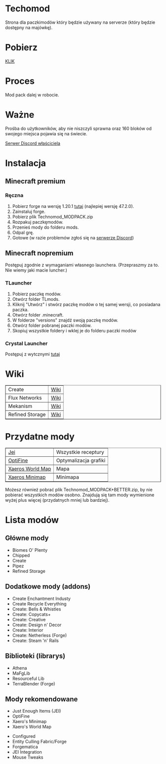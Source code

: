 # Techomod
Strona dla paczkimodów który będzie używany na serverze (który będzie dostępny na majówkę).

# Pobierz
<a href="https://github.com/RafaelloB/Technomod/releases">KLIK</a>

# Proces
Mod pack dalej w robocie.

# Ważne
Prośba do użytkowników, aby nie niszczyli sprawna oraz 160 bloków od swojego miejsca pojawia się na świecie.
<p><a href="https://discord.com/invite/UWQKWjt6Ve">Serwer Discord właściciela</a></p>

# Instalacja
## Minecraft premium
<h3>Ręczna</h3>
<ol>
    <li>Pobierz forge na wersję 1.20.1 <a href="https://files.minecraftforge.net/net/minecraftforge/forge/index_1.20.1.html">tutaj</a> (najlepiej wersję 47.2.0).</li>
    <li>Zainstaluj forge.</li>
    <li>Pobierz plik Technomod_MODPACK.zip</li>
    <li>Rozpakuj paczkęmodów.</li>
    <li>Przenieś mody do folderu mods.</li>
    <li>Odpal grę.</li>
    <li>Gotowe (w razie problemów zgłoś się na <a href="https://discord.com/invite/UWQKWjt6Ve">serwerze Discord</a>)</li>
</ol>

<!--<h3>Przez CurseForge</h3>
<ol>
    <li>Wejdź na stronę Techonoda (<a href="">tutaj</a>)</li>
    <li>Kliknij pobierz za pomocą CurseForge.</li>
    <li>Odpal grę.</li>
    <li>Gotowe (w razie problemów zgłoś się na a href="https://discord.com/invite/UWQKWjt6Ve">serwerze Discord</a>)</li>
<ol>
-->

## Minecraft nopremium
Postępuj zgodnie z wymaganiami własnego launchera. (Przepraszmy za to. Nie wiemy jaki macie luncher.)
<!--biedaki kupcie pełąn grę a nie piracicie-->

<h3>TLauncher</h3>
<ol>
    <li>Pobierz paczkę modów.</li>
    <li>Otwórz folder TLmods.</li>
    <li>Kliknij "Utwórz" i stwórz paczkę modów o tej samej wersji, co posiadana paczka.</li>
    <li>Otwórz folder .minecraft.</li>
    <li>W folderze "versions" znajdź swoją paczkę modów.</li>
    <li>Otwórz folder pobranej paczki modów.</li>
    <li>Skopiuj wszystkie foldery i wklej je do folderu paczki modów</li>
</ol>

<h3>Crystal Launcher</h3>
Postępuj z wytcznymi <a href="https://help.crystal-launcher.pl/p/custompacks">tutaj</a>


# Wiki
<table border="1">
    <tr>
        <td>Create</td>
        <td><a href="https://create.fandom.com/wiki/Create_Mod_Wiki">Wiki</a></td>
    </tr>
    <tr>
        <td>Flux Networks</td>
        <td><a href="https://github.com/SonarSonic/Flux-Networks/wiki">Wiki</a></td>
    </tr>
    <tr>
        <td>Mekanism</td>
        <td><a href="https://wiki.aidancbrady.com/wiki/Main_Page">Wiki</a></td>
    </tr>
    <tr>
        <td>Refined Storage</td>
        <td><a href="https://refinedmods.com/refined-storage/">Wiki</a></td>
    </tr>
</table>

# Przydatne mody
<table border="1">
    <tr>
        <td><a href="https://www.curseforge.com/minecraft/mc-mods/jei">Jei</a></td>
        <td>Wszystkie receptury</td>
    </tr>
    <tr>
        <td><a href="https://optifine.net/downloads">OptiFine</a></td>
        <td>Optymalizacja grafiki</td>
    </tr>
    <tr>
        <td><a href="https://www.curseforge.com/minecraft/mc-mods/xaeros-world-map">Xaeros World Map</a></td>
        <td>Mapa</td>
    </tr>
    <tr>
        <td><a href="https://www.curseforge.com/minecraft/mc-mods/xaeros-minimap">Xaeros Minimap</a></td>
        <td>Minimapa</td>
    </tr>
</table>

Możesz również pobrać plik Technomod_MODPACK+BETTER.zip, by nie pobierać wszystkich modów osobno. Znajdują się tam mody wymienione wyżej plus więcej (przydatnych mniej lub bardziej).

# Lista modów
## Główne mody
<ul>
    <li>Biomes O' Plenty</li>
    <li>Chipped</li>
    <li>Create</li>
    <li>Pipez</li>
    <li>Refined Storage</li>
</ul>

## Dodatkowe mody (addons)
<ul>
    <li>Create Enchantment Industy</li>
    <li>Create Recycle Everything</li>
    <li>Create: Bells & Whistles</li>
    <li>Create: Copycats+</li>
    <li>Create: Creative</li>
    <li>Create: Design n' Decor</li>
    <li>Create: Interior</li>
    <li>Create: Netherless (Forge)</li>
    <li>Create: Steam 'n' Rails</li>
</ul>

## Biblioteki (librarys)
<ul>
    <li>Athena</li>
    <li>MaFgLib</li>
    <li>Resourceful Lib</li>
    <li>TerraBlender (Forge)</li>
</ul>

## Mody rekomendowane
<ul>
    <li>Just Enough Items (JEI)</li>
    <li>OptiFine</li>
    <li>Xaero's Minimap</li>
    <li>Xaero's World Map</li>
</ul>
<ul>
    <li>Configured</li>
    <li>Entity Culling Fabric/Forge</li>
    <li>Forgematica</li>
    <li>JEI Integration</li>
    <li>Mouse Tweaks</li>
</ul>
